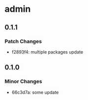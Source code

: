 # admin

## 0.1.1

### Patch Changes

- f2893f4: multiple packages update

## 0.1.0

### Minor Changes

- 66c3d7a: some update
